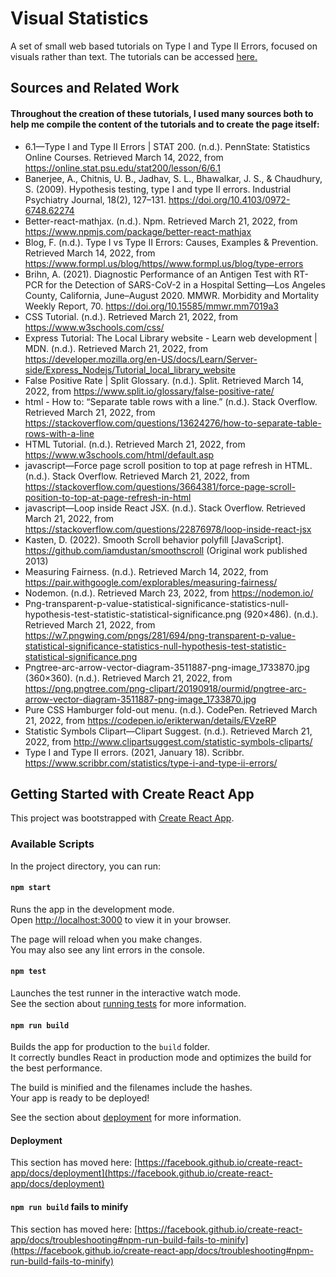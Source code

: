 # Visual Statistics
A set of small web based tutorials on Type I and Type II Errors, focused on visuals rather than text. The tutorials can be accessed [here.](https://visual-stats.herokuapp.com/)

## Sources and Related Work
#### Throughout the creation of these tutorials, I used many sources both to help me compile the content of the tutorials and to create the page itself:
- 6.1—Type I and Type II Errors | STAT 200. (n.d.). PennState: Statistics Online Courses. Retrieved March 14, 2022, from https://online.stat.psu.edu/stat200/lesson/6/6.1
- Banerjee, A., Chitnis, U. B., Jadhav, S. L., Bhawalkar, J. S., & Chaudhury, S. (2009). Hypothesis testing, type I and type II errors. Industrial Psychiatry Journal, 18(2), 127–131. https://doi.org/10.4103/0972-6748.62274
- Better-react-mathjax. (n.d.). Npm. Retrieved March 21, 2022, from https://www.npmjs.com/package/better-react-mathjax
- Blog, F. (n.d.). Type I vs Type II Errors: Causes, Examples & Prevention. Retrieved March 14, 2022, from https://www.formpl.us/blog/https//www.formpl.us/blog/type-errors
- Brihn, A. (2021). Diagnostic Performance of an Antigen Test with RT-PCR for the Detection of SARS-CoV-2 in a Hospital Setting—Los Angeles County, California, June–August 2020. MMWR. Morbidity and Mortality Weekly Report, 70. https://doi.org/10.15585/mmwr.mm7019a3
- CSS Tutorial. (n.d.). Retrieved March 21, 2022, from https://www.w3schools.com/css/
- Express Tutorial: The Local Library website - Learn web development | MDN. (n.d.). Retrieved March 21, 2022, from https://developer.mozilla.org/en-US/docs/Learn/Server-side/Express_Nodejs/Tutorial_local_library_website
- False Positive Rate | Split Glossary. (n.d.). Split. Retrieved March 14, 2022, from https://www.split.io/glossary/false-positive-rate/
- html - How to: “Separate table rows with a line.” (n.d.). Stack Overflow. Retrieved March 21, 2022, from https://stackoverflow.com/questions/13624276/how-to-separate-table-rows-with-a-line
- HTML Tutorial. (n.d.). Retrieved March 21, 2022, from https://www.w3schools.com/html/default.asp
- javascript—Force page scroll position to top at page refresh in HTML. (n.d.). Stack Overflow. Retrieved March 21, 2022, from https://stackoverflow.com/questions/3664381/force-page-scroll-position-to-top-at-page-refresh-in-html
- javascript—Loop inside React JSX. (n.d.). Stack Overflow. Retrieved March 21, 2022, from https://stackoverflow.com/questions/22876978/loop-inside-react-jsx
- Kasten, D. (2022). Smooth Scroll behavior polyfill [JavaScript]. https://github.com/iamdustan/smoothscroll (Original work published 2013)
- Measuring Fairness. (n.d.). Retrieved March 14, 2022, from https://pair.withgoogle.com/explorables/measuring-fairness/
- Nodemon. (n.d.). Retrieved March 23, 2022, from https://nodemon.io/
- Png-transparent-p-value-statistical-significance-statistics-null-hypothesis-test-statistic-statistical-significance.png (920×486). (n.d.). Retrieved March 21, 2022, from https://w7.pngwing.com/pngs/281/694/png-transparent-p-value-statistical-significance-statistics-null-hypothesis-test-statistic-statistical-significance.png
- Pngtree-arc-arrow-vector-diagram-3511887-png-image_1733870.jpg (360×360). (n.d.). Retrieved March 21, 2022, from https://png.pngtree.com/png-clipart/20190918/ourmid/pngtree-arc-arrow-vector-diagram-3511887-png-image_1733870.jpg
- Pure CSS Hamburger fold-out menu. (n.d.). CodePen. Retrieved March 21, 2022, from https://codepen.io/erikterwan/details/EVzeRP
- Statistic Symbols Clipart—Clipart Suggest. (n.d.). Retrieved March 21, 2022, from http://www.clipartsuggest.com/statistic-symbols-cliparts/
- Type I and Type II errors. (2021, January 18). Scribbr. https://www.scribbr.com/statistics/type-i-and-type-ii-errors/

## Getting Started with Create React App

This project was bootstrapped with [Create React App](https://github.com/facebook/create-react-app).

### Available Scripts

In the project directory, you can run:

#### `npm start`

Runs the app in the development mode.\
Open [http://localhost:3000](http://localhost:3000) to view it in your browser.

The page will reload when you make changes.\
You may also see any lint errors in the console.

#### `npm test`

Launches the test runner in the interactive watch mode.\
See the section about [running tests](https://facebook.github.io/create-react-app/docs/running-tests) for more information.

#### `npm run build`

Builds the app for production to the `build` folder.\
It correctly bundles React in production mode and optimizes the build for the best performance.

The build is minified and the filenames include the hashes.\
Your app is ready to be deployed!

See the section about [deployment](https://facebook.github.io/create-react-app/docs/deployment) for more information.

#### Deployment

This section has moved here: [https://facebook.github.io/create-react-app/docs/deployment](https://facebook.github.io/create-react-app/docs/deployment)

#### `npm run build` fails to minify

This section has moved here: [https://facebook.github.io/create-react-app/docs/troubleshooting#npm-run-build-fails-to-minify](https://facebook.github.io/create-react-app/docs/troubleshooting#npm-run-build-fails-to-minify)
